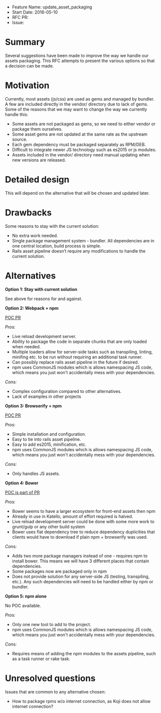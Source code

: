 - Feature Name: update_asset_packaging
- Start Date: 2016-05-10
- RFC PR:
- Issue:

# Summary
[summary]: #summary

Several suggestions have been made to improve the way we handle our assets packaging.
This RFC attempts to present the various options so that a decision can be made.

# Motivation
[motivation]: #motivation

Currently, most assets (js/css) are used as gems and managed by bundler.
A few are included directly in the vendor/ directory due to lack of gems.
Some of the reasons that we may want to change the way we currently handle this:
* Some assets are not packaged as gems, so we need to either vendor or package them ourselves.
* Some asset gems are not updated at the same rate as the upstream source.
* Each gem dependency must be packaged separately as RPM/DEB.
* Difficult to integrate newer JS technology such as es2015 or js modules.
* Assets included in the vendor/ directory need manual updating when new versions are released.


# Detailed design
[design]: #detailed-design

This will depend on the alternative that will be chosen and updated later.

# Drawbacks
[drawbacks]: #drawbacks

Some reasons to stay with the current solution:
* No extra work needed.
* Single package management system - bundler. All dependencies are in one central location, build process is simple.
* Rails asset pipeline doesn’t require any modifications to handle the current solution.

# Alternatives
[alternatives]: #alternatives

__Option 1: Stay with current solution__

See above for reasons for and against.

__Option 2: Webpack + npm__

[POC PR](https://github.com/theforeman/foreman/pull/3433)

_Pros:_
* Live reload development server.
* Ability to package the code in separate chunks that are only loaded when needed.
* Multiple loaders allow for server-side tasks such as transpiling, linting, minifing etc. to be run without requiring an additional task runner.
* Can possibly replace rails asset pipeline in the future if desired.
* npm uses CommonJS modules which is allows namespacing JS code, which means you just won't accidentally mess with your dependencies.

_Cons:_
* Complex configuration compared to other alternatives.
* Lack of examples in other projects

__Option 3: Browserify + npm__

[POC PR](https://github.com/theforeman/foreman/pull/3326)

_Pros:_
* Simple installation and configuration.
* Easy to tie into rails asset pipeline.
* Easy to add es2015, minification, etc.
* npm uses CommonJS modules which is allows namespacing JS code, which means you just won't accidentally mess with your dependencies.

_Cons:_
* Only handles JS assets.

__Option 4: Bower__

[POC is part of PR](https://github.com/theforeman/foreman/pull/2882)

_Pros:_
* Bower seems to have a larger ecosystem for front-end assets then npm
* Already in use in Katello, amount of effort required is halved.
* Live reload development server could be done with some more work to grunt/gulp or any other build system
* Bower uses flat dependency tree to reduce dependency duplicities that clients would have to download if plain npm + browserify was used.

_Cons:_
* Adds two more package managers instead of one - requires npm to install bower. This means we will have 3 different places that contain dependencies.
* Some packages now are packaged only in npm
* Does not provide solution for any server-side JS (testing, transpiling, etc.). Any such dependencies will need to be handled either by npm or bundler.

__Option 5: npm alone__

No POC available.

_Pros:_
* Only one new tool to add to the project.
* npm uses CommonJS modules which is allows namespacing JS code, which means you just won't accidentally mess with your dependencies.

_Cons:_
* Requires means of adding the npm modules to the assets pipeline, such as a task runner or rake task.

# Unresolved questions
[unresolved]: #unresolved-questions

Issues that are common to any alternative chosen:
* How to package rpms w/o internet connection, as Koji does not allow internet connection?
